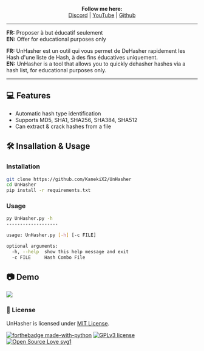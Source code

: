 <p align='center'>
  <b>Follow me here:</b><br>
  <a href="https://discord.gg/kjdsvNqJff">Discord</a> |
  <a href="https://www.youtube.com/channel/UCdIuioH8MzwMD88XGkliupA">YouTube</a> |
  <a href="https://github.com/KanekiX2">Github</a>
</p>

--- 

**FR:** Proposer à but éducatif seulement  
**EN:** Offer for educational purposes only


**FR:** UnHasher est un outil qui vous permet de DeHasher rapidement les Hash d'une liste de Hash, à des fins éducatives uniquement.  
**EN:** UnHasher is a tool that allows you to quickly dehasher hashes via a hash list, for educational purposes only.  

---   

## 💻 Features
- Automatic hash type identification
- Supports MD5, SHA1, SHA256, SHA384, SHA512
- Can extract & crack hashes from a file

## 🛠 Insallation & Usage
### Installation
```bash
git clone https://github.com/KanekiX2/UnHasher
cd UnHasher
pip install -r requirements.txt
```
### Usage
```bash
py UnHasher.py -h
-------------------

usage: UnHasher.py [-h] [-c FILE]

optional arguments:
  -h, --help  show this help message and exit
  -c FILE     Hash Combo File
```


## 📷 Demo
![](https://cdn.discordapp.com/attachments/780536336360800259/835756381654351882/unknown.png)

### 📜 License
UnHasher is licensed under [MIT License](https://github.com/s0md3v/Hash-Buster/blob/master/LICENSE).

[![forthebadge made-with-python](http://ForTheBadge.com/images/badges/made-with-python.svg)](https://www.python.org/)
[![GPLv3 license](https://img.shields.io/badge/License-GPLv3-blue.svg)](http://perso.crans.org/besson/LICENSE.html)
[![Open Source Love svg1](https://badges.frapsoft.com/os/v1/open-source.svg?v=103)](https://github.com/ellerbrock/open-source-badges/)
